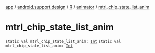 [app](../../../index.md) / [android.support.design](../../index.md) / [R](../index.md) / [animator](index.md) / [mtrl_chip_state_list_anim](./mtrl_chip_state_list_anim.md)

# mtrl_chip_state_list_anim

`static val mtrl_chip_state_list_anim: `[`Int`](https://kotlinlang.org/api/latest/jvm/stdlib/kotlin/-int/index.html)
`static val mtrl_chip_state_list_anim: `[`Int`](https://kotlinlang.org/api/latest/jvm/stdlib/kotlin/-int/index.html)